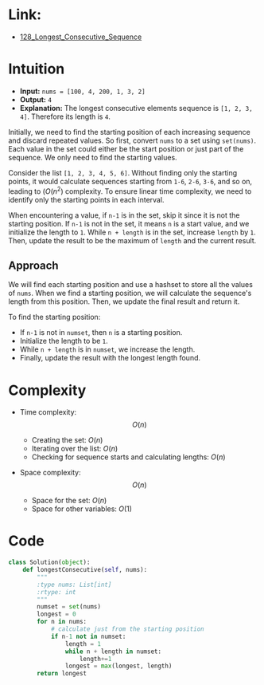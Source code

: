 # Link:
- [128_Longest_Consecutive_Sequence](https://leetcode.com/problems/longest-consecutive-sequence/description/)

# Intuition

- **Input:** `nums = [100, 4, 200, 1, 3, 2]`
- **Output:** `4`
- **Explanation:** The longest consecutive elements sequence is `[1, 2, 3, 4]`. Therefore its length is `4`.

Initially, we need to find the starting position of each increasing sequence and discard repeated values. So first, convert `nums` to a set using `set(nums)`. Each value in the set could either be the start position or just part of the sequence. We only need to find the starting values.

Consider the list `[1, 2, 3, 4, 5, 6]`. Without finding only the starting points, it would calculate sequences starting from `1-6`, `2-6`, `3-6`, and so on, leading to $(O(n^2)$ complexity. To ensure linear time complexity, we need to identify only the starting points in each interval.

When encountering a value, if `n-1` is in the set, skip it since it is not the starting position. If `n-1` is not in the set, it means `n` is a start value, and we initialize the length to `1`. While `n + length` is in the set, increase `length` by `1`. Then, update the result to be the maximum of `length` and the current result.

## Approach

We will find each starting position and use a hashset to store all the values of `nums`. When we find a starting position, we will calculate the sequence's length from this position. Then, we update the final result and return it.

To find the starting position:
- If `n-1` is not in `numset`, then `n` is a starting position.
- Initialize the length to be `1`.
- While `n + length` is in `numset`, we increase the length.
- Finally, update the result with the longest length found.
  
# Complexity
- Time complexity:
  $$O(n)$$
  - Creating the set: $O(n)$
  - Iterating over the list: $O(n)$
  - Checking for sequence starts and calculating lengths: $O(n)$
    
- Space complexity:
  $$O(n)$$
  - Space for the set: $O(n)$
  - Space for other variables: $O(1)$

# Code
```python
class Solution(object):
    def longestConsecutive(self, nums):
        """
        :type nums: List[int]
        :rtype: int
        """
        numset = set(nums)
        longest = 0
        for n in nums:
            # calculate just from the starting position
            if n-1 not in numset:
                length = 1
                while n + length in numset:
                    length+=1
                longest = max(longest, length)
        return longest
```
